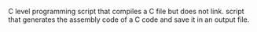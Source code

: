 C level programming
 script that compiles a C file but does not link.
script that generates the assembly code of a C code and save it in an output file.
